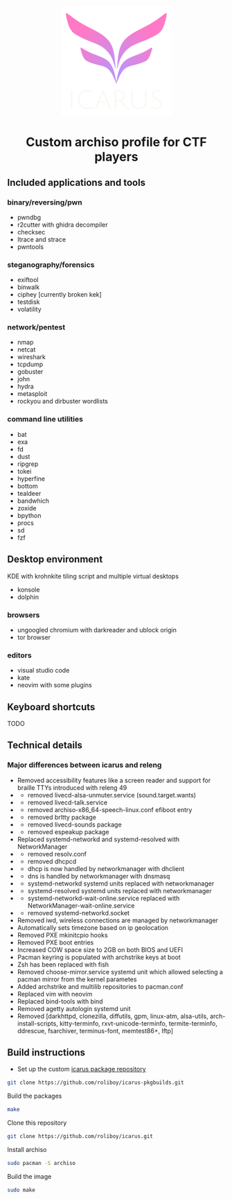 <div align="center">
<p>
    <img width="256" src="images/icarus-logo.png">
</p>

<!-- <h1>CTF distribution</h1> -->
<h1>Custom archiso profile for CTF players</h1>

<!--
[link1](https://#) |
[link2](https://#) |
[link3](https://#) |
[link4](https://#)
-->

</div>

## Included applications and tools


### binary/reversing/pwn

- pwndbg
- r2cutter with ghidra decompiler
- checksec
- ltrace and strace
- pwntools

### steganography/forensics

- exiftool
- binwalk
- ciphey [currently broken kek]
- testdisk
- volatility

### network/pentest

- nmap
- netcat
- wireshark
- tcpdump
- gobuster
- john
- hydra
- metasploit
- rockyou and dirbuster wordlists

### command line utilities

- bat
- exa
- fd
- dust
- ripgrep
- tokei
- hyperfine
- bottom
- tealdeer
- bandwhich
- zoxide
- bpython
- procs
- sd
- fzf

## Desktop environment

KDE with krohnkite tiling script and multiple virtual desktops

- konsole
- dolphin

### browsers

- ungoogled chromium with darkreader and ublock origin
- tor browser

### editors

- visual studio code
- kate
- neovim with some plugins



## Keyboard shortcuts

TODO

## Technical details

### Major differences between icarus and releng

- Removed accessibility features like a screen reader and support for braille TTYs introduced with releng 49
- - removed livecd-alsa-unmuter.service (sound.target.wants)
- - removed livecd-talk.service
- - removed archiso-x86_64-speech-linux.conf efiboot entry
- - removed brltty package
- - removed livecd-sounds package
- - removed espeakup package
- Replaced systemd-networkd and systemd-resolved with NetworkManager
- - removed resolv.conf
- - removed dhcpcd
- - dhcp is now handled by networkmanager with dhclient
- - dns is handled by networkmanager with dnsmasq
- - systemd-networkd systemd units replaced with networkmanager
- - systemd-resolved systemd units replaced with networkmanager
- - systemd-networkd-wait-online.service replaced with NetworkManager-wait-online.service
- - removed systemd-networkd.socket
- Removed iwd, wireless connections are managed by networkmanager
- Automatically sets timezone based on ip geolocation
- Removed PXE mkinitcpio hooks
- Removed PXE boot entries
- Increased COW space size to 2GB on both BIOS and UEFI
- Pacman keyring is populated with archstrike keys at boot
- Zsh has been replaced with fish
- Removed choose-mirror.service systemd unit which allowed selecting a pacman mirror from the kernel parametes
- Added archstrike and multilib repositories to pacman.conf
- Replaced vim with neovim
- Replaced bind-tools with bind
- Removed agetty autologin systemd unit
- Removed [darkhttpd, clonezilla, diffutils, gpm, linux-atm, alsa-utils, arch-install-scripts, kitty-terminfo, rxvt-unicode-terminfo, termite-terminfo, ddrescue, fsarchiver, terminus-font, memtest86+, lftp]


## Build instructions

- Set up the custom [icarus package repository](https://github.com/roliboy/icarus-pkgbuilds)

```bash
git clone https://github.com/roliboy/icarus-pkgbuilds.git
```

Build the packages

```bash
make
```

Clone this repository

```bash
git clone https://github.com/roliboy/icarus.git
```

Install archiso

```bash
sudo pacman -S archiso
```

Build the image

```bash
sudo make
```

<!-- ## icarus vs kali and parrot -->
